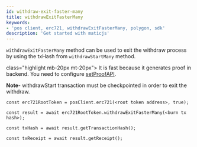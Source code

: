 ```yaml
---
id: withdraw-exit-faster-many
title: withdrawExitFasterMany
keywords: 
- 'pos client, erc721, withdrawExitFasterMany, polygon, sdk'
description: 'Get started with maticjs'
---
```


`withdrawExitFasterMany` method can be used to exit the withdraw process by using the txHash from `withdrawStartMany` method.

 class="highlight mb-20px mt-20px">
It is fast because it generates proof in backend. You need to configure [setProofAPI](/docs/develop/ethereum-polygon/matic-js/set-proof-api).
>

**Note**- withdrawStart transaction must be checkpointed in order to exit the withdraw.

```
const erc721RootToken = posClient.erc721(<root token address>, true);

const result = await erc721RootToken.withdrawExitFasterMany(<burn tx hash>);

const txHash = await result.getTransactionHash();

const txReceipt = await result.getReceipt();

```
